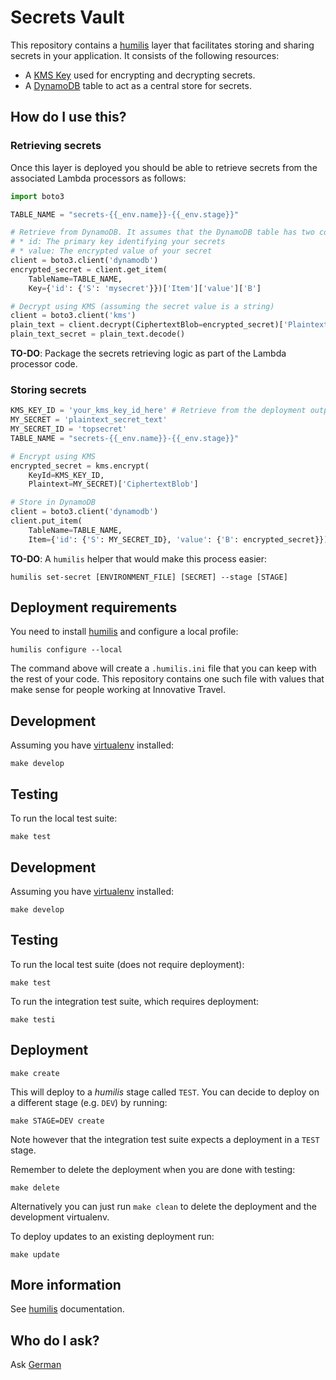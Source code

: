 Secrets Vault
==================

This repository contains a [humilis][humilis] layer that facilitates storing 
and sharing secrets in your application. It consists of the following 
resources:

* A [KMS Key][kms] used for encrypting and decrypting secrets.
* A [DynamoDB][dynamodb] table to act as a central store for secrets.

[humilis]: https://github.com/InnovativeTravel/humilis
[kms]: https://aws.amazon.com/kms/
[dynamodb]: https://aws.amazon.com/dynamodb/


## How do I use this?


### Retrieving secrets 

Once this layer is deployed you should be able to retrieve secrets from the
associated Lambda processors as follows:

```python
import boto3

TABLE_NAME = "secrets-{{_env.name}}-{{_env.stage}}"

# Retrieve from DynamoDB. It assumes that the DynamoDB table has two columns:
# * id: The primary key identifying your secrets
# * value: The encrypted value of your secret
client = boto3.client('dynamodb')
encrypted_secret = client.get_item(
    TableName=TABLE_NAME,
    Key={'id': {'S': 'mysecret'}})['Item']['value']['B']

# Decrypt using KMS (assuming the secret value is a string)
client = boto3.client('kms')
plain_text = client.decrypt(CiphertextBlob=encrypted_secret)['Plaintext']
plain_text_secret = plain_text.decode()
```

__TO-DO__: Package the secrets retrieving logic as part of the Lambda processor
code.


### Storing secrets

```python
KMS_KEY_ID = 'your_kms_key_id_here' # Retrieve from the deployment outputs
MY_SECRET = 'plaintext_secret_text'
MY_SECRET_ID = 'topsecret'
TABLE_NAME = "secrets-{{_env.name}}-{{_env.stage}}"

# Encrypt using KMS
encrypted_secret = kms.encrypt(
    KeyId=KMS_KEY_ID, 
    Plaintext=MY_SECRET)['CiphertextBlob']

# Store in DynamoDB
client = boto3.client('dynamodb')
client.put_item(
    TableName=TABLE_NAME, 
    Item={'id': {'S': MY_SECRET_ID}, 'value': {'B': encrypted_secret}})
```

__TO-DO__: A `humilis` helper that would make this process easier:

```
humilis set-secret [ENVIRONMENT_FILE] [SECRET] --stage [STAGE]
```


## Deployment requirements

You need to install [humilis][humilis] and configure a local profile:

```
humilis configure --local
```

The command above will create a `.humilis.ini` file that you can keep with the
rest of your code. This repository contains one such file with values that make
sense for people working at Innovative Travel.


## Development

Assuming you have [virtualenv][venv] installed:

[venv]: https://virtualenv.readthedocs.org/en/latest/

```
make develop
```


## Testing

To run the local test suite:

```
make test
```


## Development

Assuming you have [virtualenv][virtualenv] installed:

[virtualenv]: https://virtualenv.readthedocs.org/en/latest/

```
make develop
```


## Testing

To run the local test suite (does not require deployment):

```
make test
```

To run the integration test suite, which requires deployment:

```
make testi
```


## Deployment

```
make create 
```

This will deploy to a _humilis_ stage called `TEST`. You can decide
to deploy on a different stage (e.g. `DEV`) by running:

```
make STAGE=DEV create
```

Note however that the integration test suite expects a deployment in a
`TEST` stage.

Remember to delete the deployment when you are done with testing:

```
make delete
```

Alternatively you can just run `make clean` to delete the deployment and the
development virtualenv.

To deploy updates to an existing deployment run:

```
make update
```


## More information

See [humilis][humilis] documentation.


## Who do I ask?

Ask [German](mailto:german@innovativetravel.eu)
